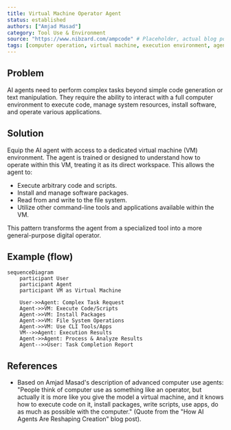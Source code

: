 ```yaml
---
title: Virtual Machine Operator Agent
status: established
authors: ["Amjad Masad"]
category: Tool Use & Environment
source: "https://www.nibzard.com/ampcode" # Placeholder, actual blog post URL needed if different
tags: [computer operation, virtual machine, execution environment, agent capability]
---
```


## Problem
AI agents need to perform complex tasks beyond simple code generation or text manipulation. They require the ability to interact with a full computer environment to execute code, manage system resources, install software, and operate various applications.

## Solution
Equip the AI agent with access to a dedicated virtual machine (VM) environment. The agent is trained or designed to understand how to operate within this VM, treating it as its direct workspace. This allows the agent to:
- Execute arbitrary code and scripts.
- Install and manage software packages.
- Read from and write to the file system.
- Utilize other command-line tools and applications available within the VM.

This pattern transforms the agent from a specialized tool into a more general-purpose digital operator.

## Example (flow)
```mermaid
sequenceDiagram
    participant User
    participant Agent
    participant VM as Virtual Machine
    
    User->>Agent: Complex Task Request
    Agent->>VM: Execute Code/Scripts
    Agent->>VM: Install Packages
    Agent->>VM: File System Operations
    Agent->>VM: Use CLI Tools/Apps
    VM-->>Agent: Execution Results
    Agent->>Agent: Process & Analyze Results
    Agent-->>User: Task Completion Report
```

## References
- Based on Amjad Masad's description of advanced computer use agents: "People think of computer use as something like an operator, but actually it is more like you give the model a virtual machine, and it knows how to execute code on it, install packages, write scripts, use apps, do as much as possible with the computer." (Quote from the "How AI Agents Are Reshaping Creation" blog post).